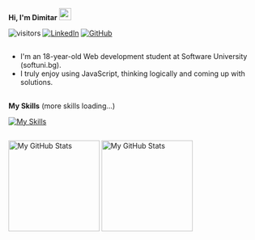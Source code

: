 <b>Hi, I'm Dimitar</b> <img src="https://media.giphy.com/media/hvRJCLFzcasrR4ia7z/giphy.gif" width="24px" height="24px">

![visitors](https://visitor-badge.glitch.me/badge?page_id=dimnov) [![LinkedIn](https://img.shields.io/badge/-LinkedIn-0e76a8?style=flat-square&logo=Linkedin&logoColor=white)](https://www.linkedin.com/in/dimitar1512/) [![GitHub](https://img.shields.io/badge/-Github-000000?style=flat-square&logo=Github&logoColor=white)](https://github.com/dimnov)
##
- I'm an 18-year-old Web development student at Software University (softuni.bg). 
- I truly enjoy using JavaScript, thinking logically and coming up with solutions.
##
<b>My Skills</b> (more skills loading...)

[![My Skills](https://skillicons.dev/icons?i=js,html,css,git,github,vscode,react,nodejs,ps)](https://skillicons.dev)
##
  <!-- <summary>:zap: GitHub Stats</summary> -->
  <img height="180em" alt="My GitHub Stats" src="https://github-readme-stats.vercel.app/api?username=dimnov&show_icons=true&bg_color=00000000&hide_border=true&text_color=3498db&&count_private=true&include_all_commits=true" />

  <img height="180em" alt="My GitHub Stats" src="https://github-readme-stats.vercel.app/api/top-langs/?username=dimnov&langs_count=8&layout=compact&hide_border=true&bg_color=00000000&text_color=3498db&&count_private=true&include_all_commits=true" />
</p>
